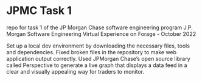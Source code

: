 # JPMC Task 1
repo for task 1 of the JP Morgan Chase software engineering program
J.P. Morgan Software Engineering Virtual Experience on Forage - October 2022

Set up a local dev environment by downloading the necessary files, tools and dependencies.
Fixed broken files in the repository to make web application output correctly.
Used JPMorgan Chase’s open source library called Perspective to generate a live graph that displays a data feed in a clear and visually appealing way for traders to monitor.
